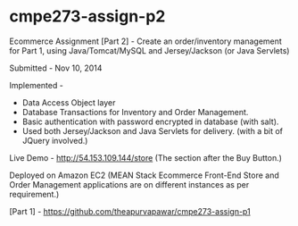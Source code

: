# cmpe273-assign-p2
Ecommerce Assignment [Part 2]  - Create an order/inventory management for Part 1, using Java/Tomcat/MySQL and Jersey/Jackson (or Java Servlets)

Submitted - Nov 10, 2014

Implemented -
- Data Access Object layer
- Database Transactions for Inventory and Order Management.
- Basic authentication with password encrypted in database (with salt).
- Used both Jersey/Jackson and Java Servlets for delivery. (with a bit of JQuery involved.)

Live Demo - http://54.153.109.144/store (The section after the Buy Button.)

Deployed on Amazon EC2 (MEAN Stack Ecommerce Front-End Store and Order Management applications are on different instances as per requirement.)

[Part 1] - https://github.com/theapurvapawar/cmpe273-assign-p1
